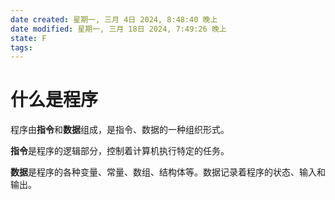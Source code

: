 ```yaml
---
date created: 星期一, 三月 4日 2024, 8:48:40 晚上
date modified: 星期一, 三月 18日 2024, 7:49:26 晚上
state: F
tags: 
---
```


# 什么是程序

程序由**指令**和**数据**组成，是指令、数据的一种组织形式。

**指令**是程序的逻辑部分，控制着计算机执行特定的任务。

**数据**是程序的各种变量、常量、数组、结构体等。数据记录着程序的状态、输入和输出。